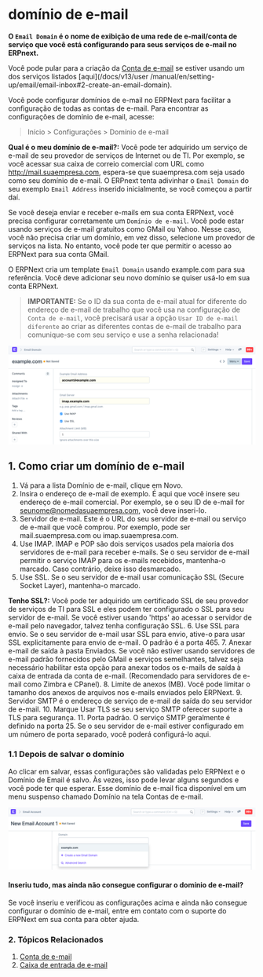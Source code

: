 # domínio de e-mail


**O `Email Domain` é o nome de exibição de uma rede de e-mail/conta de serviço que você está configurando para seus serviços de e-mail no ERPnext.**


Você pode pular para a criação da [Conta de e-mail](/docs/v13/user/manual/en/setting-up/email/email-account) se estiver usando um dos serviços listados [aqui](/docs/v13/user /manual/en/setting-up/email/email-inbox#2-create-an-email-domain).


Você pode configurar domínios de e-mail no ERPNext para facilitar a configuração de todas as contas de e-mail. Para encontrar as configurações de domínio de e-mail, acesse:



>
> Início > Configurações > Domínio de e-mail
>
>
>


**Qual é o meu domínio de e-mail?:** Você pode ter adquirido um serviço de e-mail de seu provedor de serviços de Internet ou de TI. Por exemplo, se você acessar sua caixa de correio comercial com URL como http://mail.suaempresa.com, espera-se que suaempresa.com seja usado como seu domínio de e-mail. O ERPnext tenta adivinhar o `Email Domain` do seu exemplo `Email Address` inserido inicialmente, se você começou a partir daí.


Se você deseja enviar e receber e-mails em sua conta ERPNext, você precisa configurar corretamente um `Domínio de e-mail`. Você pode estar usando serviços de e-mail gratuitos como GMail ou Yahoo. Nesse caso, você não precisa criar um domínio, em vez disso, selecione um provedor de serviços na lista. No entanto, você pode ter que permitir o acesso ao ERPNext para sua conta GMail.


O ERPNext cria um template `Email Domain` usando example.com para sua referência. Você deve adicionar seu novo domínio se quiser usá-lo em sua conta ERPNext.



>
> **IMPORTANTE:** Se o ID da sua conta de e-mail atual for diferente do endereço de e-mail de trabalho que você usa na configuração de `Conta de e-mail`, você precisará usar a opção `Usar ID de e-mail diferente` ao criar as diferentes contas de e-mail de trabalho para comunique-se com seu serviço e use a senha relacionada!
>
>
>


![Email Domain](/files/email-domain.png)


## 1. Como criar um domínio de e-mail


1. Vá para a lista Domínio de e-mail, clique em Novo.
2. Insira o endereço de e-mail de exemplo. É aqui que você insere seu endereço de e-mail comercial. Por exemplo, se o seu ID de e-mail for seunome@nomedasuaempresa.com, você deve inseri-lo.
3. Servidor de e-mail. Este é o URL do seu servidor de e-mail ou serviço de e-mail que você comprou. Por exemplo, pode ser mail.suaempresa.com ou imap.suaempresa.com.
4. Use IMAP. IMAP e POP são dois serviços usados ​​pela maioria dos servidores de e-mail para receber e-mails. Se o seu servidor de e-mail permitir o serviço IMAP para os e-mails recebidos, mantenha-o marcado. Caso contrário, deixe isso desmarcado.
5. Use SSL. Se o seu servidor de e-mail usar comunicação SSL (Secure Socket Layer), mantenha-o marcado.


**Tenho SSL?:** Você pode ter adquirido um certificado SSL de seu provedor de serviços de TI para SSL e eles podem ter configurado o SSL para seu servidor de e-mail. Se você estiver usando 'https' ao acessar o servidor de e-mail pelo navegador, talvez tenha configuração SSL.
6. Use SSL para envio. Se o seu servidor de e-mail usar SSL para envio, ative-o para usar SSL explicitamente para envio de e-mail. O padrão é a porta 465.
7. Anexar e-mail de saída à pasta Enviados. Se você não estiver usando servidores de e-mail padrão fornecidos pelo GMail e serviços semelhantes, talvez seja necessário habilitar esta opção para anexar todos os e-mails de saída à caixa de entrada da conta de e-mail. (Recomendado para servidores de e-mail como Zimbra e CPanel).
8. Limite de anexos (MB). Você pode limitar o tamanho dos anexos de arquivos nos e-mails enviados pelo ERPNext.
9. Servidor SMTP é o endereço de serviço de e-mail de saída do seu servidor de e-mail.
10. Marque Usar TLS se seu serviço SMTP oferecer suporte a TLS para segurança.
11. Porta padrão. O serviço SMTP geralmente é definido na porta 25. Se o seu servidor de e-mail estiver configurado em um número de porta separado, você poderá configurá-lo aqui.


### 1.1 Depois de salvar o domínio


Ao clicar em salvar, essas configurações são validadas pelo ERPNext e o Domínio de Email é salvo. Às vezes, isso pode levar alguns segundos e você pode ter que esperar. Esse domínio de e-mail fica disponível em um menu suspenso chamado Domínio na tela Contas de e-mail.


![Domínio de e-mail na conta de e-mail](/files/email-domain1.png)


#### Inseriu tudo, mas ainda não consegue configurar o domínio de e-mail?


Se você inseriu e verificou as configurações acima e ainda não consegue configurar o domínio de e-mail, entre em contato com o suporte do ERPNext em sua conta para obter ajuda.


### 2. Tópicos Relacionados


1. [Conta de e-mail](/docs/v13/user/manual/en/setting-up/email/email-account)
2. [Caixa de entrada de e-mail](/docs/v13/user/manual/en/setting-up/email/email-inbox)
